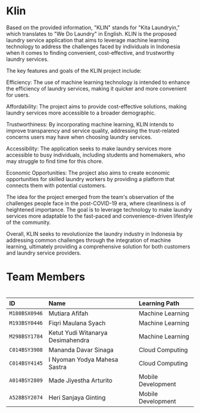 
# Klin

Based on the provided information, "KLIN" stands for "Kita Laundryin," which translates to "We Do Laundry" in English. KLIN is the proposed laundry service application that aims to leverage machine learning technology to address the challenges faced by individuals in Indonesia when it comes to finding convenient, cost-effective, and trustworthy laundry services.

The key features and goals of the KLIN project include:

Efficiency: The use of machine learning technology is intended to enhance the efficiency of laundry services, making it quicker and more convenient for users.

Affordability: The project aims to provide cost-effective solutions, making laundry services more accessible to a broader demographic.

Trustworthiness: By incorporating machine learning, KLIN intends to improve transparency and service quality, addressing the trust-related concerns users may have when choosing laundry services.

Accessibility: The application seeks to make laundry services more accessible to busy individuals, including students and homemakers, who may struggle to find time for this chore.

Economic Opportunities: The project also aims to create economic opportunities for skilled laundry workers by providing a platform that connects them with potential customers.

The idea for the project emerged from the team's observation of the challenges people face in the post-COVID-19 era, where cleanliness is of heightened importance. The goal is to leverage technology to make laundry services more adaptable to the fast-paced and convenience-driven lifestyle of the community.

Overall, KLIN seeks to revolutionize the laundry industry in Indonesia by addressing common challenges through the integration of machine learning, ultimately providing a comprehensive solution for both customers and laundry service providers.
###

# Team Members
#



| ID              | Name                              | Learning Path       |
|:----------------|:----------------------------------|:--------------------|
| `M180BSX0946`   | Mutiara Afifah                    | Machine Learning    |
| `M193BSY0446`   | Fiqri Maulana Syach               | Machine Learning    |
| `M298BSY1784`   | Ketut Yudi Witanarya Desimahendra | Machine Learning    |
| `C014BSY3908`   | Mananda Davar Sinaga              | Cloud Computing     |
| `C014BSY4145`   | I Nyoman Yodya Mahesa Sastra      | Cloud Computing     |
| `A014BSY2809`   | Made Jiyestha Arturito            | Mobile Development  |
| `A528BSY2074`   | Heri Sanjaya Ginting              | Mobile Development  |
